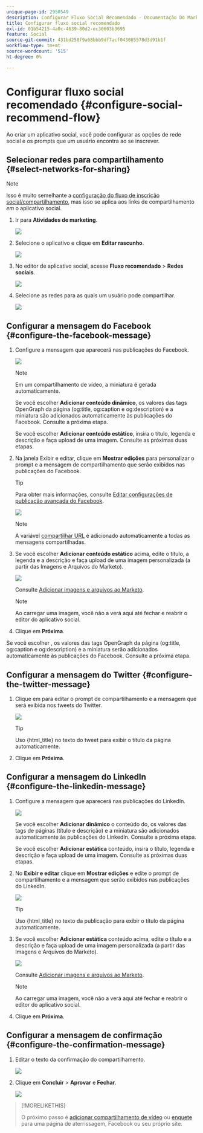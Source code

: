 ```yaml
---
unique-page-id: 2950549
description: Configurar Fluxo Social Recomendado - Documentação Do Marketo - Documentação Do Produto
title: Configurar fluxo social recomendado
exl-id: 01b54215-4a0c-4639-80d2-ec30603b3695
feature: Social
source-git-commit: 431bd258f9a68bbb9df7acf043085578d3d91b1f
workflow-type: tm+mt
source-wordcount: '515'
ht-degree: 0%

---
```


# Configurar fluxo social recomendado {#configure-social-recommend-flow}

Ao criar um aplicativo social, você pode configurar as opções de rede social e os prompts que um usuário encontra ao se inscrever.

## Selecionar redes para compartilhamento {#select-networks-for-sharing}

>[!NOTE]
>
>Isso é muito semelhante a [configuração do fluxo de inscrição social/compartilhamento](/help/marketo/product-docs/demand-generation/social/configuring-social-actions/configure-social-sign-up-share-flow.md), mas isso se aplica aos links de compartilhamento _em_ o aplicativo social.

1. Ir para **Atividades de marketing**.

   ![](assets/login-marketing-activities-1.png)

1. Selecione o aplicativo e clique em **Editar rascunho**.

   ![](assets/image2014-9-22-11-3a51-3a6.png)

1. No editor de aplicativo social, acesse **Fluxo recomendado** > **Redes sociais**.

   ![](assets/recommendedflow.png)

1. Selecione as redes para as quais um usuário pode compartilhar.

   ![](assets/socialnetworkschoose.png)

## Configurar a mensagem do Facebook {#configure-the-facebook-message}

1. Configure a mensagem que aparecerá nas publicações do Facebook.

   ![](assets/image2014-9-22-11-3a53-3a21.png)

   >[!NOTE]
   >
   >Em um compartilhamento de vídeo, a miniatura é gerada automaticamente.

   Se você escolher **Adicionar conteúdo dinâmico**, os valores das tags OpenGraph da página (og:title, og:caption e og:description) e a miniatura são adicionados automaticamente às publicações do Facebook. Consulte a próxima etapa.

   Se você escolher **Adicionar conteúdo estático**, insira o título, legenda e descrição e faça upload de uma imagem. Consulte as próximas duas etapas.

1. Na janela Exibir e editar, clique em **Mostrar edições** para personalizar o prompt e a mensagem de compartilhamento que serão exibidos nas publicações do Facebook.

   >[!TIP]
   >
   >Para obter mais informações, consulte [Editar configurações de publicação avançada do Facebook](/help/marketo/product-docs/demand-generation/facebook/edit-facebook-rich-post-settings.md).

   ![](assets/image2014-9-22-11-3a54-3a36.png)

   >[!NOTE]
   >
   >A variável [compartilhar URL](/help/marketo/product-docs/demand-generation/social/social-functions/choose-the-share-url-for-a-social-app.md) é adicionado automaticamente a todas as mensagens compartilhadas.

1. Se você escolher **Adicionar conteúdo estático** acima, edite o título, a legenda e a descrição e faça upload de uma imagem personalizada (a partir das Imagens e Arquivos do Marketo).

   ![](assets/image2014-9-22-11-3a55-3a14.png)

   Consulte [Adicionar imagens e arquivos ao Marketo](/help/marketo/product-docs/demand-generation/images-and-files/add-images-and-files-to-marketo.md).

   >[!NOTE]
   >
   >Ao carregar uma imagem, você não a verá aqui até fechar e reabrir o editor do aplicativo social.

1. Clique em **Próxima**.

Se você escolher , os valores das tags OpenGraph da página (og:title, og:caption e og:description) e a miniatura serão adicionados automaticamente às publicações do Facebook. Consulte a próxima etapa.

## Configurar a mensagem do Twitter {#configure-the-twitter-message}

1. Clique em para editar o prompt de compartilhamento e a mensagem que será exibida nos tweets do Twitter.

   ![](assets/image2014-9-22-12-3a2-3a40.png)

   >[!TIP]
   >
   >Uso {html_title} no texto do tweet para exibir o título da página automaticamente.

1. Clique em **Próxima**.

## Configurar a mensagem do LinkedIn {#configure-the-linkedin-message}

1. Configure a mensagem que aparecerá nas publicações do LinkedIn.

   ![](assets/image2014-9-22-12-3a3-3a21.png)

   Se você escolher **Adicionar dinâmico** o conteúdo do, os valores das tags de páginas (título e descrição) e a miniatura são adicionados automaticamente às publicações do LinkedIn. Consulte a próxima etapa.

   Se você escolher **Adicionar estática** conteúdo, insira o título, legenda e descrição e faça upload de uma imagem. Consulte as próximas duas etapas.

1. No **Exibir e editar** clique em **Mostrar edições** e edite o prompt de compartilhamento e a mensagem que serão exibidos nas publicações do LinkedIn.

   ![](assets/image2014-9-22-12-3a3-3a38.png)

   >[!TIP]
   >
   >Uso {html_title} no texto da publicação para exibir o título da página automaticamente.

1. Se você escolher **Adicionar estática** conteúdo acima, edite o título e a descrição e faça upload de uma imagem personalizada (a partir das Imagens e Arquivos do Marketo).

   ![](assets/image2014-9-22-12-3a4-3a43.png)

   Consulte [Adicionar imagens e arquivos ao Marketo](/help/marketo/product-docs/demand-generation/images-and-files/add-images-and-files-to-marketo.md).

   >[!NOTE]
   >
   >Ao carregar uma imagem, você não a verá aqui até fechar e reabrir o editor do aplicativo social.

1. Clique em **Próxima**.

## Configurar a mensagem de confirmação {#configure-the-confirmation-message}

1. Editar o texto da confirmação do compartilhamento.

   ![](assets/image2014-9-22-12-3a5-3a30.png)

1. Clique em **Concluir** > **Aprovar** e **Fechar**.

   ![](assets/image2014-9-22-12-3a5-3a45.png)

>[!MORELIKETHIS]
>
>O próximo passo é [adicionar compartilhamento de vídeo](/help/marketo/product-docs/demand-generation/social/configuring-social-actions/customize-video-share-flow.md) ou [enquete](/help/marketo/product-docs/demand-generation/social/creating-a-poll/create-a-poll.md) para uma página de aterrissagem, Facebook ou seu próprio site.
